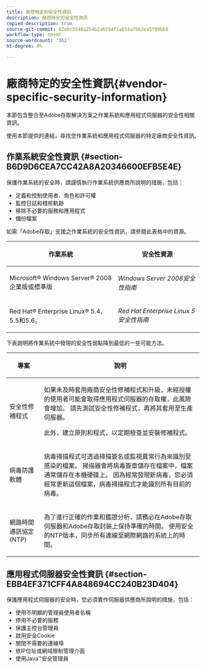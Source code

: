 ```yaml
---
title: 廠商特定的安全性資訊
description: 廠商特定的安全性資訊
copied-description: true
source-git-commit: 02ebc3548a254b2a6554f1ab34afbb3ea5f09bb8
workflow-type: tm+mt
source-wordcount: '362'
ht-degree: 0%

---
```


# 廠商特定的安全性資訊{#vendor-specific-security-information}

本節包含整合至Adobe存取解決方案之作業系統和應用程式伺服器的安全性相關資訊。

使用本節提供的連結，尋找您作業系統和應用程式伺服器的特定廠商安全性資訊。

## 作業系統安全性資訊 {#section-B6D9D6CEA7CC42A8A20346600EFB5E4E}

保護作業系統的安全時，請謹慎執行作業系統供應商所說明的措施，包括：

* 定義和控制使用者、角色和許可權
* 監控日誌和稽核軌跡
* 移除不必要的服務和應用程式
* 備份檔案

如需「Adobe存取」支援之作業系統的安全性資訊，請參閱此表格中的資源。

<table frame="all" colsep="1" rowsep="1" class="+ topic/table adobe-d/table " id="table-ugl-kjz-n4"> 
 <thead class="- topic/thead "> 
  <tr rowsep="1" class="- topic/row "> 
   <th colname="1" class="- topic/entry entry"> <p class="- topic/p ">作業系統 </p> </th> 
   <th colname="2" class="- topic/entry entry"> <p class="- topic/p ">安全性資源 </p> </th> 
  </tr> 
 </thead>
 <tbody class="- topic/tbody "> 
  <tr rowsep="1" class="- topic/row "> 
   <td colname="1" class="- topic/entry "> <p class="- topic/p ">Microsoft® Windows Server® 2008企業版或標準版 </p> </td> 
   <td colname="2" class="- topic/entry "> <p class="- topic/p "><i class="+ topic/ph hi-d/i ">Windows Server 2008安全性指南</i> </p> </td> 
  </tr> 
  <tr rowsep="0" class="- topic/row "> 
   <td colname="1" class="- topic/entry "> <p class="- topic/p ">Red Hat® Enterprise Linux® 5.4、5.5和5.6。 </p> </td> 
   <td colname="2" class="- topic/entry "> <p class="- topic/p "><i class="+ topic/ph hi-d/i ">Red Hat Enterprise Linux 5安全性指南</i> </p> </td> 
  </tr> 
 </tbody> 
</table>

下表說明將作業系統中發現的安全性弱點降到最低的一些可能方法。

<table frame="all" colsep="1" rowsep="1" class="+ topic/table adobe-d/table " id="table-whl-kjz-n4"> 
 <thead class="- topic/thead "> 
  <tr rowsep="1" class="- topic/row "> 
   <th colname="1" class="- topic/entry entry"> <p class="- topic/p ">專案 </p> </th> 
   <th colname="2" class="- topic/entry entry"> <p class="- topic/p ">說明 </p> </th> 
  </tr> 
 </thead>
 <tbody class="- topic/tbody "> 
  <tr rowsep="1" class="- topic/row "> 
   <td colname="1" class="- topic/entry "> <p class="- topic/p ">安全性修補程式 </p> </td> 
   <td colname="2" class="- topic/entry "> <p class="- topic/p ">如果未及時套用廠商安全性修補程式和升級，未經授權的使用者可能會取得應用程式伺服器的存取權，此風險會增加。 請先測試安全性修補程式，再將其套用至生產伺服器。 </p> <p class="- topic/p ">此外，建立原則和程式，以定期檢查並安裝修補程式。 </p> </td> 
  </tr> 
  <tr rowsep="1" class="- topic/row "> 
   <td colname="1" class="- topic/entry "> <p class="- topic/p ">病毒防護軟體 </p> </td> 
   <td colname="2" class="- topic/entry "> <p class="- topic/p ">病毒掃描程式可透過掃描簽名或監視異常行為來識別受感染的檔案。 掃描器會將病毒簽章儲存在檔案中，檔案通常儲存在本機硬碟上。 因為經常發現新病毒，您必須經常更新這個檔案，病毒掃描程式才能識別所有目前的病毒。 </p> </td> 
  </tr> 
  <tr rowsep="0" class="- topic/row "> 
   <td colname="1" class="- topic/entry "> <p class="- topic/p ">網路時間通訊協定(NTP) </p> </td> 
   <td colname="2" class="- topic/entry "> <p class="- topic/p ">為了進行正確的作業和鑑證分析，請務必在Adobe存取伺服器和Adobe存取封裝上保持準確的時間。 使用安全的NTP版本，同步所有連線至網際網路的系統上的時間。 </p> </td> 
  </tr> 
 </tbody> 
</table>

## 應用程式伺服器安全性資訊 {#section-EBB4EF371CFF4A848694CC240B23D404}

保護應用程式伺服器的安全時，您必須實作伺服器供應商所說明的措施，包括：

* 使用不明顯的管理員使用者名稱
* 停用不必要的服務
* 保護主控台管理員
* 啟用安全Cookie
* 關閉不需要的連線埠
* 依IP位址或網域限制管理介面
* 使用Java™安全管理員
